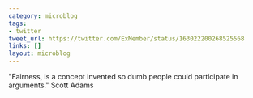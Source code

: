 ```yaml
---
category: microblog
tags:
- twitter
tweet_url: https://twitter.com/ExMember/status/163022200268525568
links: []
layout: microblog
---
```

"Fairness, is a concept invented so dumb people could participate in arguments." Scott Adams

